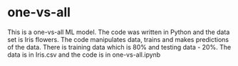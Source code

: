 # one-vs-all
This is a one-vs-all ML model. The code was written in Python and the data set is Iris flowers. The code manipulates data, trains and makes predictions of the data. There is training data which is 80% and testing data - 20%. The data is in Iris.csv and the code is in one-vs-all.ipynb
